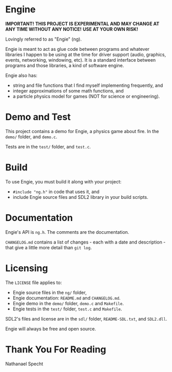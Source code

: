 
# Engine

**IMPORTANT!**
**THIS PROJECT IS EXPERIMENTAL AND MAY CHANGE AT ANY TIME WITHOUT ANY NOTICE!**
**USE AT YOUR OWN RISK!**

Lovingly referred to as "Engie" (ng).

Engie is meant to act as glue code between programs and whatever libraries
I happen to be using at the time for driver support (audio, graphics, events,
networking, windowing, etc). It is a standard interface between programs
and those libraries, a kind of software engine.

Engie also has:
- string and file functions that I find myself implementing frequently, and
- integer approximations of some math functions, and
- a particle physics model for games (NOT for science or engineering).

# Demo and Test

This project contains a demo for Engie, a physics game about fire.
In the `demo/` folder, and `demo.c`.

Tests are in the `test/` folder, and `test.c`.

# Build

To use Engie, you must build it along with your project:
- `#include "ng.h"` in code that uses it, and
- include Engie source files and SDL2 library in your build scripts.

# Documentation

Engie's API is `ng.h`. The comments are the documentation.

`CHANGELOG.md` contains a list of changes - each with a date and description -
that give a little more detail than `git log`.

# Licensing

The `LICENSE` file applies to:
- Engie source files in the `ng/` folder,
- Engie documentation: `README.md` and `CHANGELOG.md`.
- Engie demo in the `demo/` folder, `demo.c` and `Makefile`.
- Engie tests in the `test/` folder, `test.c` and `Makefile`.

SDL2's files and license are in the `sdl/` folder, `README-SDL.txt`, and
`SDL2.dll`.

Engie will always be free and open source.

# Thank You For Reading

Nathanael Specht


